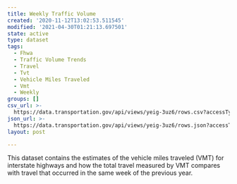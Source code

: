 ```yaml
---
title: Weekly Traffic Volume
created: '2020-11-12T13:02:53.511545'
modified: '2021-04-30T01:21:13.697501'
state: active
type: dataset
tags:
  - Fhwa
  - Traffic Volume Trends
  - Travel
  - Tvt
  - Vehicle Miles Traveled
  - Vmt
  - Weekly
groups: []
csv_url: >-
  https://data.transportation.gov/api/views/yeig-3uz6/rows.csv?accessType=DOWNLOAD
json_url: >-
  https://data.transportation.gov/api/views/yeig-3uz6/rows.json?accessType=DOWNLOAD
layout: post

---
```

This dataset contains the estimates of the vehicle miles traveled (VMT) for interstate highways and how the total travel measured by VMT compares with travel that occurred in the same week of the previous year.

